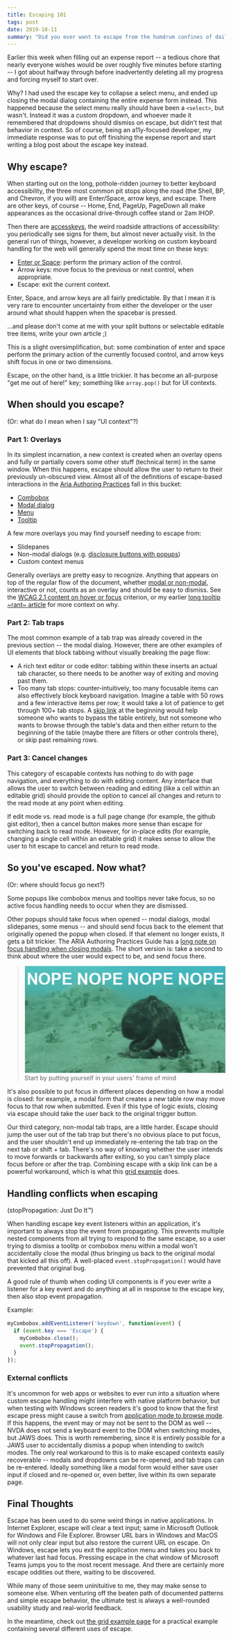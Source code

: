 ```yaml
---
title: Escaping 101
tags: post
date: 2019-10-11
summary: "Did you ever want to escape from the humdrum confines of daily life, but weren't sure how? Focus on this article, and learn how to escape a whole plethora of situations! (results not guaranteed, may have unintended side effects)"
---
```


Earlier this week when filling out an expense report -- a tedious chore that nearly everyone wishes would be over roughly five minutes before starting -- I got about halfway through before inadvertently deleting all my progress and forcing myself to start over.

Why? I had used the escape key to collapse a select menu, and ended up closing the modal dialog containing the entire expense form instead. This happened because the select menu really should have been a `<select>`, but wasn't. Instead it was a custom dropdown, and whoever made it remembered that dropdowns should dismiss on escape, but didn't test that behavior in context. So of course, being an a11y-focused developer, my immediate response was to put off finishing the expense report and start writing a blog post about the escape key instead.

## Why escape?

When starting out on the long, pothole-ridden journey to better keyboard accessibility, the three most common pit stops along the road (the Shell, BP, and Chevron, if you will) are Enter/Space, arrow keys, and escape. There are other keys, of course -- Home, End, PageUp, PageDown all make appearances as the occasional drive-through coffee stand or 2am IHOP.

Then there are [accesskeys](https://webaim.org/techniques/keyboard/accesskey), the weird roadside attractions of accessibility: you periodically see signs for them, but almost never actually visit. In the general run of things, however, a developer working on custom keyboard handling for the web will generally spend the most time on these keys:

* [Enter or Space](https://marcysutton.com/links-vs-buttons-in-modern-web-applications): perform the primary action of the control.
* Arrow keys: move focus to the previous or next control, when appropriate.
* Escape: exit the current context.

Enter, Space, and arrow keys are all fairly predictable. By that I mean it is very rare to encounter uncertainty from either the developer or the user around what should happen when the spacebar is pressed.

...and please don't come at me with your split buttons or selectable editable tree items, write your own article ;)

This is a slight oversimplification, but: some combination of enter and space perform the primary action of the currently focused control, and arrow keys shift focus in one or two dimensions.

Escape, on the other hand, is a little trickier. It has become an all-purpose "get me out of here!" key; something like `array.pop()` but for UI contexts.

## When should you escape?
(Or: what do I mean when I say "UI context"?)

### Part 1: Overlays

In its simplest incarnation, a new context is created when an overlay opens and fully or partially covers some other stuff (technical term) in the same window. When this happens, escape should allow the user to return to their previously un-obscured view. Almost all of the definitions of escape-based interactions in the [Aria Authoring Practices](https://www.w3.org/TR/wai-aria-practices-1.1/) fall in this bucket:

* [Combobox](https://www.w3.org/TR/wai-aria-practices-1.1/#combobox)
* [Modal dialog](https://www.w3.org/TR/wai-aria-practices-1.1/#dialog_modal)
* [Menu](https://www.w3.org/TR/wai-aria-practices-1.1/#menubutton)
* [Tooltip](https://www.w3.org/TR/wai-aria-practices-1.1/#tooltip)

A few more overlays you may find yourself needing to escape from:

* Slidepanes
* Non-modal dialogs (e.g. [disclosure buttons with popups](https://www.w3.org/TR/wai-aria-practices-1.1/examples/disclosure/disclosure-navigation.html))
* Custom context menus

Generally overlays are pretty easy to recognize. Anything that appears on top of the regular flow of the document, whether [modal or non-modal](https://www.nngroup.com/articles/modal-nonmodal-dialog/), interactive or not, counts as an overlay and should be easy to dismiss. See the [WCAG 2.1 content on hover or focus](https://www.w3.org/WAI/WCAG21/Understanding/content-on-hover-or-focus.html) criterion, or my earlier [long tooltip ~rant~ article](https://sarahmhigley.com/writing/tooltips-in-wcag-21/) for more context on why.

### Part 2: Tab traps

 The most common example of a tab trap was already covered in the previous section -- the modal dialog. However, there are other examples of UI elements that block tabbing without visually breaking the page flow:

* A rich text editor or code editor: tabbing within these inserts an actual tab character, so there needs to be another way of exiting and moving past them.
* Too many tab stops: counter-intuitively, too many focusable items can also effectively block keyboard navigation. Imagine a table with 50 rows and a few interactive items per row; it would take a lot of patience to get through 100+ tab stops. A [skip link](https://a11yproject.com/posts/skip-nav-links/) at the beginning would help someone who wants to bypass the table entirely, but not someone who wants to browse through the table's data and then either return to the beginning of the table (maybe there are filters or other controls there), or skip past remaining rows.

### Part 3: Cancel changes

This category of escapable contexts has nothing to do with page navigation, and everything to do with editing content. Any interface that allows the user to switch between reading and editing (like a cell within an editable grid) should provide the option to cancel all changes and return to the read mode at any point when editing.

If edit mode vs. read mode is a full page change (for example, the github gist editor), then a cancel button makes more sense than escape for switching back to read mode. However, for in-place edits (for example, changing a single cell within an editable grid) it makes sense to allow the user to hit escape to cancel and return to read mode.

## So you've escaped. Now what?
(Or: where should focus go next?)

Some popups like combobox menus and tooltips never take focus, so no active focus handling needs to occur when they are dismissed.

Other popups should take focus when opened -- modal dialogs, modal slidepanes, some menus -- and should send focus back to the element that originally opened the popup when closed. If that element no longer exists, it gets a bit trickier. The ARIA Authoring Practices Guide has a [long note on focus handling when closing modals](https://www.w3.org/TR/wai-aria-practices-1.1/#h-note-7). The short version is: take a second to think about where the user would expect to be, and send focus there.

> ![still frame of the nope octopus meme](/writing/assets/nope-octopus.jpg)
> Start by putting yourself in your users' frame of mind

It's also possible to put focus in different places depending on how a modal is closed: for example, a modal form that creates a new table row may move focus to that row when submitted. Even if this type of logic exists, closing via escape should take the user back to the original trigger button.

Our third category, non-modal tab traps, are a little harder. Escape should jump the user out of the tab trap but there's no obvious place to put focus, and the user shouldn't end up immediately re-entering the tab trap on the next tab or shift + tab. There's no way of knowing whether the user intends to move forwards or backwards after exiting, so you can't simply place focus before or after the trap. Combining escape with a skip link can be a powerful workaround, which is what this [grid example](https://www-nzgzcsougj.now.sh/studies/grid/simple-actions) does.

## Handling conflicts when escaping
(stopPropagation: Just Do It™)

When handling escape key event listeners within an application, it's important to always stop the event from propagating. This prevents multiple nested components from all trying to respond to the same escape, so a user trying to dismiss a toolitp or combobox menu within a modal won't accidentally close the modal (thus bringing us back to the original modal that kicked all this off). A well-placed `event.stopPropagation()` would have prevented that original bug.

A good rule of thumb when coding UI components is if you ever write a listener for a key event and do anything at all in response to the escape key, then also stop event propagation.

Example:
```javascript
myCombobox.addEventListener('keydown', function(event) {
  if (event.key === 'Escape') {
    myCombobox.close();
    event.stopPropagation();
  }
});
```

### External conflicts

It's uncommon for web apps or websites to ever run into a situation where custom escape handling might iinterfere with native platform behavior, but when testing with Windows screen readers it's good to know that the first escape press might cause a switch from [application mode to browse mode](https://tink.uk/understanding-screen-reader-interaction-modes/). If this happens, the event may or may not be sent to the DOM as well -- NVDA does not send a keyboard event to the DOM when switching modes, but JAWS does. This is worth remembering, since it is entirely possible for a JAWS user to accidentally dismiss a popup when intending to switch modes. The only real workaround to this is to make escaped contexts easily recoverable -- modals and dropdowns can be re-opened, and tab traps can be re-entered. Ideally something like a modal form would either save user input if closed and re-opened or, even better, live within its own separate page.

## Final Thoughts

Escape has been used to do some weird things in native applications. In Internet Explorer, escape will clear a text input; same in Microsoft Outlook for Windows and File Explorer. Browser URL bars in Windows and MacOS will not only clear input but also restore the current URL on escape. On Windows, escape lets you exit the application menu and takes you back to whatever last had focus. Pressing escape in the chat window of Microsoft Teams jumps you to the most recent message. And there are certainly more escape oddities out there, waiting to be discovered.

While many of those seem uninituitive to me, they may make sense to someone else. When venturing off the beaten path of documented patterns and simple escape behavior, the ultimate test is always a well-rounded usability study and real-world feedback.

In the meantime, check out [the grid example page](https://www-nzgzcsougj.now.sh/studies/grid/simple-actions) for a practical example containing several different uses of escape.